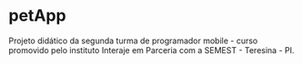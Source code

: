 # petApp
Projeto didático da segunda turma de programador mobile - curso promovido pelo instituto Interaje em Parceria com a SEMEST - Teresina - PI.
